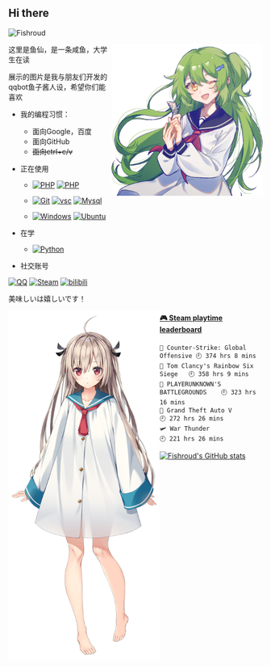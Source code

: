 

## Hi there



![Fishroud](https://count.getloli.com/get/@Fishroud?theme=moebooru)


<a href="https://eatfish.fishroud.xyz/" target="_blank">
  <img align="right" src="img/caviar.png" width="300px" alt="caviar" title="caviar" />
</a>

这里是鱼仙，是一条咸鱼，大学生在读

展示的图片是我与朋友们开发的qqbot鱼子酱人设，希望你们能喜欢

- 我的编程习惯：
  - 面向Google，百度
  - 面向GitHub
  - ~~面向ctrl+c/v~~
- 正在使用
  - [![PHP](https://img.shields.io/badge/-PHP-777BB4?style=flat-square&logo=PHP&logoColor=white)](https://www.php.net/)  [![PHP](https://img.shields.io/badge/-C++-00599C?style=flat-square&logo=C%2B%2B&logoColor=white)](http://www.cplusplus.com/)



  - [![Git](https://img.shields.io/badge/-Git-f05032?style=flat-square&logo=git&logoColor=white)](https://git-scm.com/)  [![vsc](https://img.shields.io/badge/-Visual%20Studio%20Code-007ACC?style=flat-square&logo=Visual%20Studio%20Code&logoColor=white)](https://code.visualstudio.com/)  [![Mysql](https://img.shields.io/badge/-MySQL-4479A1?style=flat-square&logo=MySQL&logoColor=white)](https://www.mysql.com/)


  - [![Windows](https://img.shields.io/badge/Windows10-0078d7?style=flat-square&logo=windows&logoColor=fff)](https://blogs.windows.com/)  [![Ubuntu](https://img.shields.io/badge/-Ubuntu-E95420?style=flat-square&logo=Ubuntu&logoColor=white)](https://ubuntu.com/)


- 在学
  - [![Python](https://img.shields.io/badge/-Python-3776AB?style=flat-square&logo=Python&logoColor=white)](https://www.python.org/)  

- 社交账号

[![QQ](https://img.shields.io/badge/QQ-3334679655-lightgrey?style=flat-square&logo=Tencent%20QQ&logoColor=white&labelColor=EB1923)](https://wpa.qq.com/msgrd?v=3&uin=3334679655&site=qq&menu=yes)  [![Steam](https://img.shields.io/badge/Steam-Fishroud-lightgrey?style=flat-square&logo=steam&logoColor=white&labelColor=000000)](https://steamcommunity.com/profiles/76561198797703039/)   [![bilibili](https://img.shields.io/badge/bilibili-%E9%B1%BC%E4%BB%99Fishroud-lightgrey?style=flat-square&logo=bilibili&logoColor=white&labelColor=00A1D6)](https://space.bilibili.com/101267193)


美味しいは嬉しいです！

<a href="https://zh.moegirl.org.cn/index.php?title=%E4%BA%9A%E6%89%98%E8%8E%89" target="_blank">
  
  <img align="left" src="img/atri.png" width="300px" alt= "atri" title="atri" />
</a>

 <!-- steam-box start -->
#### <a href="https://gist.github.com/dd3e3d30a8ddfe78411be0698796ba7b" target="_blank">🎮 Steam playtime leaderboard</a>
```text
🔫 Counter-Strike: Global Offensive 🕘 374 hrs 8 mins
🔫 Tom Clancy's Rainbow Six Siege   🕘 358 hrs 9 mins
🍳 PLAYERUNKNOWN'S BATTLEGROUNDS    🕘 323 hrs 16 mins
🚓 Grand Theft Auto V               🕘 272 hrs 26 mins
🛩️ War Thunder                      🕘 221 hrs 26 mins
```
<!-- Powered by https://github.com/YouEclipse/steam-box . -->
<!-- steam-box end -->

[![Fishroud's GitHub stats](https://github-readme-stats.vercel.app/api?username=Fishroud&show_icons=true)](https://github.com/anuraghazra/github-readme-stats)
 


<!--
**Fishroud/Fishroud** is a ✨ _special_ ✨ repository because its `README.md` (this file) appears on your GitHub profile.

Here are some ideas to get you started:

- 🔭 I’m currently working on ...
- 🌱 I’m currently learning ...
- 👯 I’m looking to collaborate on ...
- 🤔 I’m looking for help with ...
- 💬 Ask me about ...
- 📫 How to reach me: ...
- 😄 Pronouns: ...
- ⚡ Fun fact: ...
-->
